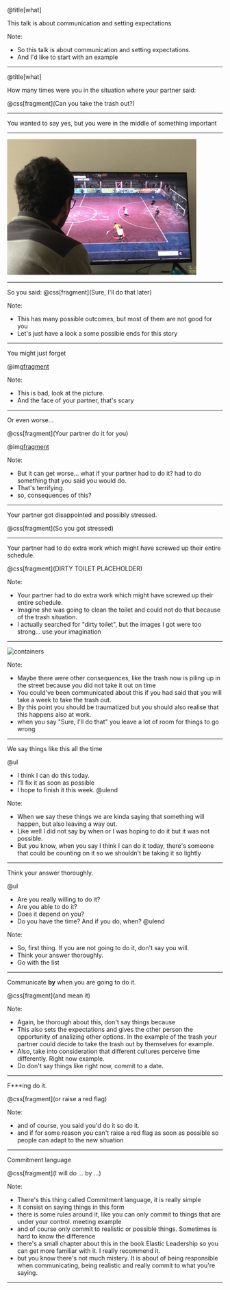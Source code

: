 @title[what]

This talk is about communication and setting expectations

Note:

- So this talk is about communication and setting expectations.
- And I'd like to start with an example

---

@title[what]

How many times were you in the situation where your partner said:

@css[fragment](Can you take the trash out?)

---

You wanted to say yes, but you were in the middle of something important

---

![fifa](fifa.jpg)

---

So you said: @css[fragment](Sure, I'll do that later)

Note:

- This has many possible outcomes, but most of them are not good for you
- Let's just have a look a some possible ends for this story

---

You might just forget


@img[fragment](https://i.pinimg.com/474x/a9/5b/6f/a95b6fbbe2b0b97e9e3294b0c812ed0d--washington-dc-pictures-of.jpg)

Note:

- This is bad, look at the picture.
- And the face of your partner, that's scary
---

Or even worse...

@css[fragment](Your partner do it for you)

@img[fragment](http://www.notrashcan.com/wp-content/uploads/clean_inner_can.jpg)

Note:

- But it can get worse... what if your partner had to do it? had to do something that you said you would do.
- That's terrifying.
- so, consequences of this?

---

Your partner got disappointed and possibly stressed.

@css[fragment](So you got stressed)

---

Your partner had to do extra work which might have screwed up their entire schedule.


@css[fragment](DIRTY TOILET PLACEHOLDER)

Note:

- Your partner had to do extra work which might have screwed up their entire schedule.
- Imagine she was going to clean the toilet and could not do that because of the trash situation.
- I actually searched for "dirty toilet", but the images I got were too strong... use your imagination

---

![containers](https://previews.agefotostock.com/previewimage/medibigoff/7664a105c4057c51045e22312ade09de/ibr-2359390.webp)

Note:

- Maybe there were other consequences, like the trash now is piling up in the street because you did not take it out on time
- You could've been communicated about this if you had said that you will take a week to take the trash out.
- By this point you should be traumatized but you should also realise that this happens also at work.
- when you say "Sure, I'll do that" you leave a lot of room for things to go wrong

---

We say things like this all the time

@ul
- I think I can do this today.
- I’ll fix it as soon as possible
- I hope to finish it this week.
@ulend

Note:

- When we say these things we are kinda saying that something will happen, but also leaving a way out.
- Like well I did not say by when or I was hoping to do it but it was not possible.
- But you know, when you say I think I can do it today, there's someone that could be counting on it so we shouldn't be
taking it so lightly

---

Think your answer thoroughly.

@ul
- Are you really willing to do it?
- Are you able to do it?
- Does it depend on you?
- Do you have the time? And if you do, when?
@ulend


Note:

- So, first thing. If you are not going to do it, don't say you will.
- Think your answer thoroughly.
- Go with the list


---

Communicate **by** when you are going to do it.

@css[fragment](and mean it)


Note:

- Again, be thorough about this, don't say things because
- This also sets the expectations and gives the other person the opportunity of analizing other options.
In the example of the trash your partner could decide to take the trash out by themselves for example.
- Also, take into consideration that different cultures perceive time differently. Right now example.
- Do don't say things like right now, commit to a date.

---


F***ing do it.

@css[fragment](or raise a red flag)


Note:

- and of course, you said you'd do it so do it.
- and if for some reason you can't raise a red flag as soon as possible so people can adapt to the new situation

---

Commitment language


@css[fragment](I will do ... by ...)

Note:

- There's this thing called Commitment language, it is really simple
- It consist on saying things in this form
- there is some rules around it, like you can only commit to things that are under your control. meeting example
- and of course only commit to realistic or possible things. Sometimes is hard to know the difference
- there's a small chapter about this in the book Elastic Leadership so you can get more familiar with it. I really recommend it.
- but you know there's not much mistery. It is about of being responsible when communicating, being realistic and really commit to what you're saying.

---
